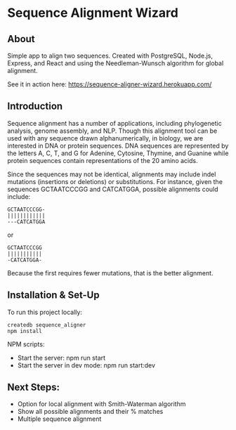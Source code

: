 # Sequence Alignment Wizard

## About
Simple app to align two sequences. Created with PostgreSQL, Node.js, Express, and React and using the Needleman-Wunsch algorithm for global alignment.

See it in action here:
https://sequence-aligner-wizard.herokuapp.com/

## Introduction
Sequence alignment has a number of applications, including phylogenetic analysis, genome assembly, and NLP.
Though this alignment tool can be used with any sequence drawn alphanumerically, in biology, we are interested in DNA or protein sequences. DNA sequences are represented by the letters A, C, T, and G for Adenine, Cytosine, Thymine, and Guanine while protein sequences contain representations of the 20 amino acids.

Since the sequences may not be identical, alignments may include indel mutations (insertions or deletions) or substitutions. For instance, given the sequences GCTAATCCCGG and CATCATGGA, possible alignments could include:

```
GCTAATCCCGG-
||||||||||||
---CATCATGGA
```

or

```
GCTAATCCCGG
|||||||||||
-CATCATGGA-
```

Because the first requires fewer mutations, that is the better alignment.

## Installation & Set-Up
To run this project locally:
```
createdb sequence_aligner
npm install
```

NPM scripts:
- Start the server: npm run start
- Start the server in dev mode: npm run start:dev

## Next Steps:
- Option for local alignment with Smith-Waterman algorithm
- Show all possible alignments and their % matches
- Multiple sequence alignment
